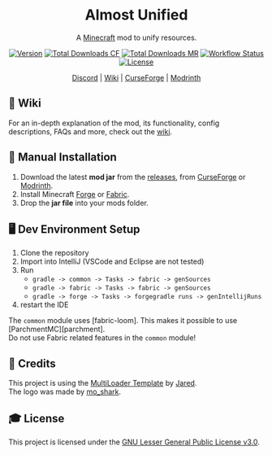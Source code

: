 <div align="center">
<h1>Almost Unified</h1>

A [Minecraft] mod to unify resources.

[![Version][version_badge]][version_link]
[![Total Downloads CF][total_downloads_cf_badge]][curseforge]
[![Total Downloads MR][total_downloads_mr_badge]][modrinth]
[![Workflow Status][workflow_status_badge]][workflow_status_link]
[![License][license_badge]][license]

[Discord] | [Wiki] | [CurseForge] | [Modrinth]

</div>

## **📖 Wiki**
For an in-depth explanation of the mod, its functionality, config descriptions, FAQs and more, check out the [wiki].

## **🔧 Manual Installation**
1. Download the latest **mod jar** from the [releases], from [CurseForge] or [Modrinth].
2. Install Minecraft [Forge] or [Fabric].
3. Drop the **jar file** into your mods folder.

## **🖥️ Dev Environment Setup**
1. Clone the repository
2. Import into IntelliJ (VSCode and Eclipse are not tested)
3. Run
   - `gradle -> common -> Tasks -> fabric -> genSources`
   - `gradle -> fabric -> Tasks -> fabric -> genSources`
   - `gradle -> forge -> Tasks -> forgegradle runs -> genIntellijRuns`
4. restart the IDE

The `common` module uses [fabric-loom]. This makes it possible to use [ParchmentMC][parchment].<br>
Do not use Fabric related features in the `common` module!

## **💚 Credits**
This project is using the [MultiLoader Template] by [Jared].<br>
The logo was made by [mo_shark].

## **🎓 License**
This project is licensed under the [GNU Lesser General Public License v3.0][license].

<!-- Badges -->
[version_badge]: https://img.shields.io/github/v/release/AlmostReliable/almostunified?include_prereleases&style=flat-square
[version_link]: https://github.com/AlmostReliable/almostunified/releases/latest
[total_downloads_cf_badge]: http://cf.way2muchnoise.eu/full_633823.svg?badge_style=flat
[total_downloads_mr_badge]: https://img.shields.io/badge/dynamic/json?style=flat-square&color=5da545&label=modrinth&query=downloads&url=https://api.modrinth.com/api/v1/mod/sdaSaQEz
[workflow_status_badge]: https://img.shields.io/github/workflow/status/AlmostReliable/almostunified/Build?style=flat-square
[workflow_status_link]: https://github.com/AlmostReliable/almostunified/actions
[license_badge]: https://img.shields.io/github/license/AlmostReliable/almostunified?style=flat-square

<!-- Links -->
[minecraft]: https://www.minecraft.net/
[discord]: https://discord.com/invite/ThFnwZCyYY
[wiki]: https://github.com/AlmostReliable/almostunified/wiki
[curseforge]: https://www.curseforge.com/minecraft/mc-mods/almost-unified
[modrinth]: https://modrinth.com/mod/almost-unified
[releases]: https://github.com/AlmostReliable/almostunified/releases
[forge]: http://files.minecraftforge.net/
[fabric]: https://fabricmc.net/
[multiLoader template]: https://github.com/jaredlll08/MultiLoader-Template
[jared]: https://github.com/jaredlll08
[mo_shark]: https://www.curseforge.com/members/mo_shark
[license]: LICENSE
